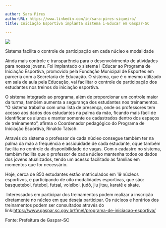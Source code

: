 ```yaml
---

author: Sara Pires
authorURL: https://www.linkedin.com/in/sara-pires-siqueira/
title: Iniciação Esportiva implanta sistema i-Educar em Gaspar-SC

---
```



![](https://raw.githubusercontent.com/portabilis/i-educar-website/main/images/Piac%CC%A7uba%20em%20ac%CC%A7a%CC%83o.jpeg)

Sistema facilita o controle de participação em cada núcleo e modalidade
‌

Ainda mais controle e transparência para o desenvolvimento de atividades para nossos jovens. Foi implantado o sistema I-Educar ao Programa de Iniciação Esportiva, promovido pela Fundação Municipal de Esportes em parceria com a Secretaria de Educação. O sistema, que é o mesmo utilizado em sala de aula pela Educação, vai facilitar o controle de participação dos estudantes nos treinos do iniciação esportiva.


O sistema integrado ao programa, além de proporcionar um controle maior da turma, também aumenta a segurança dos estudantes nos treinamentos. “O sistema trabalha com uma lista de presença, onde os professores tem acesso aos dados dos estudantes na palma da mão, ficando mais fácil de identificar os alunos e manter somente os cadastrados dentro dos espaços de treinamento”, afirma o Coordenador pedagógico do Programa de Iniciação Esportiva, Rinaldo Tatsch.


Através do sistema o professor de cada núcleo consegue também ter na palma da mão a frequência e assiduidade de cada estudante, oque também facilita no controle da disponibilidade de vagas. Com o cadastro no sistema, também facilita que o professor de cada núcleo mantenha todos os dados dos jovens atualizados, tendo um acesso facilitado as famílias em momentos que for necessário.
‌

Hoje, cerca de 850 estudantes estão matriculados em 19 núcleos esportivos, e participando de oito modalidades esportivas, que são: basquetebol, futebol, futsal, voleibol, judô, jiu jitsu, karatê e skate.

‌
Interessados em participar dos treinamentos podem realizar a inscrição diretamente no núcleo em que deseja participar. Os núcleos e horários dos treinamentos podem ser consultados através do link:https://www.gaspar.sc.gov.br/fmel/programa-de-iniciacao-esportiva/

Fonte: Prefeitura de Gaspar-SC

